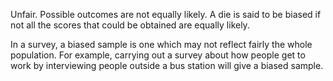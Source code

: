 Unfair. Possible outcomes are not equally likely. A die is said to be
biased if not all the scores that could be obtained are equally likely.

In a survey, a biased sample is one which may not reflect fairly the
whole population. For example, carrying out a survey about how people
get to work by interviewing people outside a bus station will give a
biased sample.
